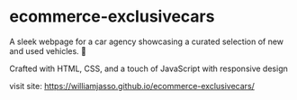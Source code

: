 # ecommerce-exclusivecars
A sleek webpage for a car agency showcasing a curated selection of new and used vehicles. 🚗 

Crafted with HTML, CSS, and a touch of JavaScript with responsive design

visit site: https://williamjasso.github.io/ecommerce-exclusivecars/
